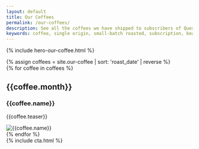 ```yaml
---
layout: default
title: Our Coffees
permalink: /our-coffees/
description: See all the coffees we have shipped to subscribers of Quest Coffee Club.
keywords: coffee, single origin, small-batch roasted, subscription, beans, whole-bean, Colombia, Colombian
---
```


{% include hero-our-coffee.html %}
<div class="spacer-60"></div>
{% assign coffees = site.our-coffee | sort: 'roast_date' | reverse  %}
<div id="our-coffees">
    <div class="outer">
        <div class="inner expand">
{% for coffee in coffees %}
    <div class="box box-coffee-landing half">
        <div class="expand">
            <div class="content">
                <h2>{{coffee.month}}</h2>
                <h3>{{coffee.name}}</h3>
                <p>{{coffee.teaser}}</p>
            </div>
            <div class="image">
                <img src="{{coffee.image_thumbnail}}" title="{{coffee.name}}" />
            </div>
        </div>
    </div>
{% endfor %}
        </div>
    </div>
</div>
<div class="spacer-60"></div>
{% include cta.html %}